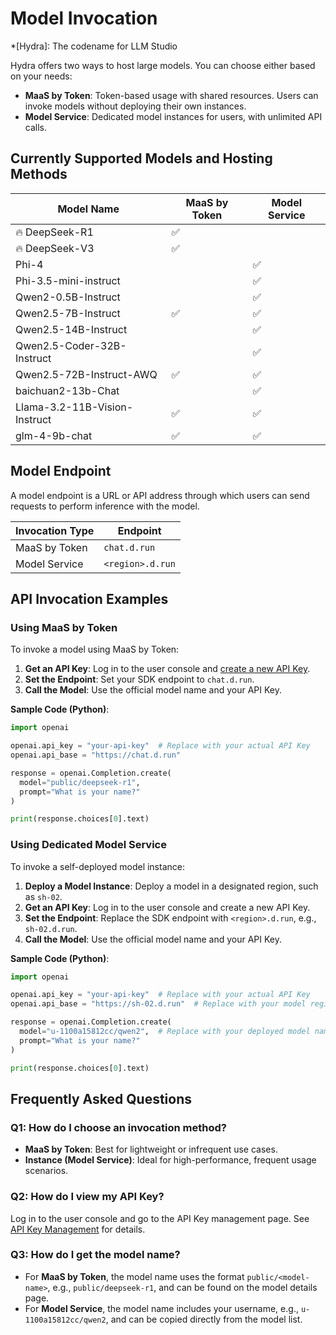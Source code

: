 # Model Invocation

*[Hydra]: The codename for LLM Studio

Hydra offers two ways to host large models. You can choose either based on your needs:

- **MaaS by Token**: Token-based usage with shared resources. Users can invoke models without deploying their own instances.
- **Model Service**: Dedicated model instances for users, with unlimited API calls.

## Currently Supported Models and Hosting Methods

| Model Name                   | MaaS by Token | Model Service |
| ---------------------------- | ------------- | -------------- |
| 🔥 DeepSeek-R1               | ✅            |                |
| 🔥 DeepSeek-V3               | ✅            |                |
| Phi-4                        |               | ✅             |
| Phi-3.5-mini-instruct        |               | ✅             |
| Qwen2-0.5B-Instruct          |               | ✅             |
| Qwen2.5-7B-Instruct          | ✅            | ✅             |
| Qwen2.5-14B-Instruct         |               | ✅             |
| Qwen2.5-Coder-32B-Instruct   |               | ✅             |
| Qwen2.5-72B-Instruct-AWQ     | ✅            | ✅             |
| baichuan2-13b-Chat           |               | ✅             |
| Llama-3.2-11B-Vision-Instruct| ✅            | ✅             |
| glm-4-9b-chat                | ✅            | ✅             |

## Model Endpoint

A model endpoint is a URL or API address through which users can send requests to perform inference with the model.

| Invocation Type   | Endpoint         |
| ----------------- | ---------------- |
| MaaS by Token     | `chat.d.run`     |
| Model Service     | `<region>.d.run` |

## API Invocation Examples

### Using MaaS by Token

To invoke a model using MaaS by Token:

1. **Get an API Key**: Log in to the user console and [create a new API Key](./apikey.md).
2. **Set the Endpoint**: Set your SDK endpoint to `chat.d.run`.
3. **Call the Model**: Use the official model name and your API Key.

**Sample Code (Python)**:

```python
import openai

openai.api_key = "your-api-key"  # Replace with your actual API Key
openai.api_base = "https://chat.d.run"

response = openai.Completion.create(
  model="public/deepseek-r1",
  prompt="What is your name?"
)

print(response.choices[0].text)
```

### Using Dedicated Model Service

To invoke a self-deployed model instance:

1. **Deploy a Model Instance**: Deploy a model in a designated region, such as `sh-02`.
2. **Get an API Key**: Log in to the user console and create a new API Key.
3. **Set the Endpoint**: Replace the SDK endpoint with `<region>.d.run`, e.g., `sh-02.d.run`.
4. **Call the Model**: Use the official model name and your API Key.

**Sample Code (Python)**:

```python
import openai

openai.api_key = "your-api-key"  # Replace with your actual API Key
openai.api_base = "https://sh-02.d.run"  # Replace with your model region

response = openai.Completion.create(
  model="u-1100a15812cc/qwen2",  # Replace with your deployed model name
  prompt="What is your name?"
)

print(response.choices[0].text)
```

## Frequently Asked Questions

### Q1: How do I choose an invocation method?

* **MaaS by Token**: Best for lightweight or infrequent use cases.
* **Instance (Model Service)**: Ideal for high-performance, frequent usage scenarios.

### Q2: How do I view my API Key?

Log in to the user console and go to the API Key management page. See [API Key Management](apikey.md) for details.

### Q3: How do I get the model name?

* For **MaaS by Token**, the model name uses the format `public/<model-name>`, e.g., `public/deepseek-r1`, and can be found on the model details page.
* For **Model Service**, the model name includes your username, e.g., `u-1100a15812cc/qwen2`, and can be copied directly from the model list.
